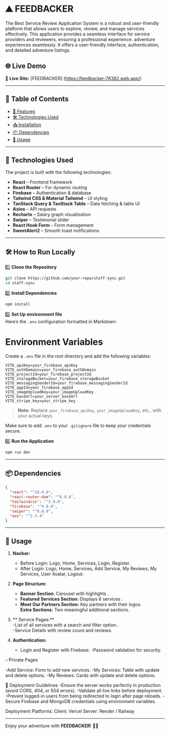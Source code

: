 # ⛰️ FEEDBACKER

The Best Service Review Application System is a robust and user-friendly
platform that allows users to explore, review, and manage services effectively.
This application provides a seamless interface for 
service providers and reviewers, ensuring a professional experience.
adventure experiences seamlessly.
It offers a user-friendly interface, authentication, and detailed adventure listings.



## 🌐 Live Demo  
🔗 **Live Site:** [FEEDBACKER] (https://feedbacker-76382.web.app/)

---

## 📌 Table of Contents

- [🚀 Features](#-features)
- [🛠 Technologies Used](#-technologies-used)
- [📥 Installation](#-installation)
- [📦 Dependencies](#-dependencies)
- [📖 Usage](#-usage)

---

## 🚀 Technologies Used  
The project is built with the following technologies:  

- **React** – Frontend framework  
- **React Router** – For dynamic routing  
- **Firebase** – Authentication & database  
- **Tailwind CSS & Material Tailwind** – UI styling  
- **TanStack Query & TanStack Table** – Data fetching & table UI  
- **Axios** – API requests  
- **Recharts** – Salary graph visualization  
- **Swiper** – Testimonial slider  
- **React Hook Form** – Form management  
- **SweetAlert2** – Smooth toast notifications  

---



## 🛠️ How to Run Locally  

1️⃣ **Clone the Repository**  
```sh
git clone https://github.com/your-repo/staff-sync.git
cd staff-sync
```

2️⃣ **Install Dependencies**  
```sh
npm install
```

3️⃣ **Set Up environment file**  
Here’s the `.env` configuration formatted in Markdown:

# Environment Variables

Create a `.env` file in the root directory and add the following variables:

```env
VITE_apiKey=your_firebase_apiKey
VITE_authDomain=your_firebase_authDomain
VITE_projectId=your_firebase_projectId
VITE_storageBucket=your_firebase_storageBucket
VITE_messagingSenderId=your_firebase_messagingSenderId
VITE_appId=your_firebase_appId
VITE_imageUploadKey=your_imageUploadKey
VITE_baseUrl=your_server_baseUrl
VITE_stripe_key=your_stripe_key
```
> **Note:** Replace `your_firebase_apiKey`, `your_imageUploadKey`, etc., with your actual keys.

Make sure to add `.env` to your `.gitignore` file to keep your credentials secure.

4️⃣ **Run the Application**  
```sh
npm run dev
```

---
## 📦 Dependencies

```json
{
  "react": "^18.0.0",
  "react-router-dom": "^6.0.0",
  "tailwindcss": "^3.0.0",
  "firebase": "^9.0.0",
  "swiper": "^8.0.0",
  "aos": "^2.3.4"
}
```

---

## 📖 Usage

1. **Navbar:**  
   - Before Login: Logo, Home, Services, Login, Register.  
   - After Login: Logo, Home, Services, Add Service, My Reviews, My Services, User Avatar, Logout.

2. **Page Structure:**  
   - **Banner Section:** Carousel with highlights .  
   - **Featured Services Section:** Displays 6 services .  
   - **Meet Our Partners Section:** Key partners with their logos.  
   **Extra Sections:**  Two meaningful additional sections.  

3. ** Service Pages:**  
   -List of all services with a search and filter option..  
   -Service Details with review count and reviews.  

4. **Authentication:**  
   - Login and Register with Firebase.
   -Password validation for security.  

✅Private Pages

-Add Service: Form to add new services.
-My Services: Table with update and delete options.
-My Reviews: Cards with update and delete options.

🔐 Deployment Guidelines
-Ensure the server works perfectly in production (avoid CORS, 404, or 504 errors).
-Validate all live links before deployment.
-Prevent logged-in users from being redirected to login after page reloads.
-Secure Firebase and MongoDB credentials using environment variables.

Deployment Platforms:
Client: Vercel
Server: Render / Railway

---


Enjoy your adventure with **FEEDBACKER**! 🚀🌿
